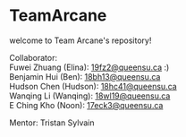 # TeamArcane

welcome to Team Arcane's repository!

Collaborator: <br />
Fuwei Zhuang (Elina): 19fz2@queensu.ca :) <br />
Benjamin Hui (Ben): 18bh13@queensu.ca <br />
Hudson Chen (Hudson): 18hc41@queensu.ca <br />
Wanqing Li (Wanqing): 18wl19@queensu.ca <br />
E Ching Kho (Noon): 17eck3@queensu.ca <br />

Mentor:
Tristan Sylvain
